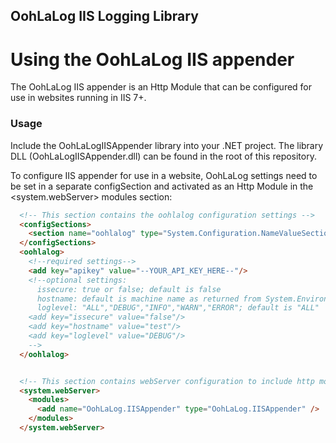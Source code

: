 OohLaLog IIS Logging Library
------------------------------------

# Using the OohLaLog IIS appender

The OohLaLog IIS appender is an Http Module that can be configured for use in websites running in IIS 7+.
 
### Usage

Include the OohLaLogIISAppender library into your .NET project. The library DLL (OohLaLogIISAppender.dll) can be found in the root of this repository.

To configure IIS appender for use in a website, OohLaLog settings need to be set in a separate <oohlalog> configSection and activated as an Http Module 
in the <system.webServer> modules section:


```html
  <!-- This section contains the oohlalog configuration settings -->
  <configSections>
    <section name="oohlalog" type="System.Configuration.NameValueSectionHandler" />
  </configSections>
  <oohlalog>
    <!--required settings-->
    <add key="apikey" value="--YOUR_API_KEY_HERE--"/>
    <!--optional settings:
      issecure: true or false; default is false
      hostname: default is machine name as returned from System.Environment.MachineName
      loglevel: "ALL","DEBUG","INFO","WARN","ERROR"; default is "ALL"
    <add key="issecure" value="false"/>
    <add key="hostname" value="test"/>
    <add key="loglevel" value="DEBUG"/>
    -->
  </oohlalog>


  <!-- This section contains webServer configuration to include http modules -->
  <system.webServer>
    <modules>
      <add name="OohLaLog.IISAppender" type="OohLaLog.IISAppender" />
    </modules>
  </system.webServer>

```
